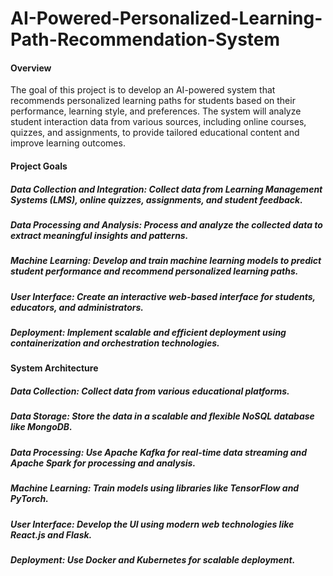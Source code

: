 # AI-Powered-Personalized-Learning-Path-Recommendation-System

#### Overview
The goal of this project is to develop an AI-powered system that recommends personalized learning paths for students based on their performance, learning style, and preferences. The system will analyze student interaction data from various sources, including online courses, quizzes, and assignments, to provide tailored educational content and improve learning outcomes.

#### Project Goals
##### Data Collection and Integration: Collect data from Learning Management Systems (LMS), online quizzes, assignments, and student feedback.
##### Data Processing and Analysis: Process and analyze the collected data to extract meaningful insights and patterns.
##### Machine Learning: Develop and train machine learning models to predict student performance and recommend personalized learning paths.
##### User Interface: Create an interactive web-based interface for students, educators, and administrators.
##### Deployment: Implement scalable and efficient deployment using containerization and orchestration technologies.

#### System Architecture
##### Data Collection: Collect data from various educational platforms.
##### Data Storage: Store the data in a scalable and flexible NoSQL database like MongoDB.
##### Data Processing: Use Apache Kafka for real-time data streaming and Apache Spark for processing and analysis.
##### Machine Learning: Train models using libraries like TensorFlow and PyTorch.
##### User Interface: Develop the UI using modern web technologies like React.js and Flask.
##### Deployment: Use Docker and Kubernetes for scalable deployment.
